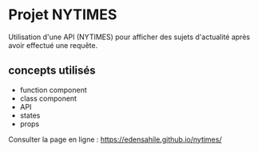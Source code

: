 # Projet NYTIMES

Utilisation d'une API (NYTIMES) pour afficher des sujets d'actualité après avoir effectué une requête.


## concepts utilisés

- function component
- class component
- API
- states
- props

Consulter la page en ligne : https://edensahile.github.io/nytimes/
